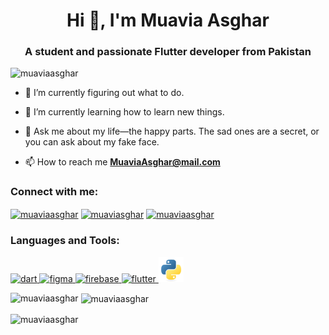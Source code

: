 <h1 align="center">Hi 👋, I'm Muavia Asghar</h1>
<h3 align="center">A student and passionate Flutter developer from Pakistan</h3>

<p align="left"> <img src="https://komarev.com/ghpvc/?username=muaviaasghar&label=Profile%20views&color=0e75b6&style=flat" alt="muaviaasghar" /> </p>

- 🔭 I’m currently figuring out what to do.

- 🌱 I’m currently learning how to learn new things.

- 💬 Ask me about my life—the happy parts. The sad ones are a secret, or you can ask about my fake face.

- 📫 How to reach me **MuaviaAsghar@mail.com**

<h3 align="left">Connect with me:</h3>
<p align="left">
<a href="https://linkedin.com/in/muaviaasghar" target="blank"><img align="center" src="https://raw.githubusercontent.com/rahuldkjain/github-profile-readme-generator/master/src/images/icons/Social/linked-in-alt.svg" alt="muaviaasghar" height="30" width="40" /></a>
<a href="https://instagram.com/muaviasghar" target="blank"><img align="center" src="https://raw.githubusercontent.com/rahuldkjain/github-profile-readme-generator/master/src/images/icons/Social/instagram.svg" alt="muaviasghar" height="30" width="40" /></a>
<a href="https://www.hackerrank.com/muaviaasghar" target="blank"><img align="center" src="https://raw.githubusercontent.com/rahuldkjain/github-profile-readme-generator/master/src/images/icons/Social/hackerrank.svg" alt="muaviaasghar" height="30" width="40" /></a>
</p>

<h3 align="left">Languages and Tools:</h3>
<p align="left"> <a href="https://dart.dev" target="_blank" rel="noreferrer"> <img src="https://www.vectorlogo.zone/logos/dartlang/dartlang-icon.svg" alt="dart" width="40" height="40"/> </a> <a href="https://www.figma.com/" target="_blank" rel="noreferrer"> <img src="https://www.vectorlogo.zone/logos/figma/figma-icon.svg" alt="figma" width="40" height="40"/> </a> <a href="https://firebase.google.com/" target="_blank" rel="noreferrer"> <img src="https://www.vectorlogo.zone/logos/firebase/firebase-icon.svg" alt="firebase" width="40" height="40"/> </a> <a href="https://flutter.dev" target="_blank" rel="noreferrer"> <img src="https://www.vectorlogo.zone/logos/flutterio/flutterio-icon.svg" alt="flutter" width="40" height="40"/> </a> <a href="https://www.python.org" target="_blank" rel="noreferrer"> <img src="https://raw.githubusercontent.com/devicons/devicon/master/icons/python/python-original.svg" alt="python" width="40" height="40"/> </a> </p>

<p><img align="left" src="https://github-readme-stats.vercel.app/api/top-langs?username=muaviaasghar&show_icons=true&locale=en&layout=compact" alt="muaviaasghar" /></p>

<p>&nbsp;<img align="center" src="https://github-readme-stats.vercel.app/api?username=muaviaasghar&show_icons=true&locale=en" alt="muaviaasghar" /></p>

<p><img align="center" src="https://github-readme-streak-stats.herokuapp.com/?user=muaviaasghar&" alt="muaviaasghar" /></p>
